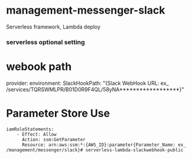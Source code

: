 # management-messenger-slack
Serverless framework, Lambda deploy 

### serverless optional setting
# webook path
provider:
    environment:
        SlackHookPath: "{Slack WebHook URL: ex_ /services/TQRSWMLPR/B01D0R9F4QL/58yNA******************}"

# Parameter Store Use
    iamRoleStatements:
        - Effect: Allow
          Action: ssm:GetParameter
          Resource: arn:aws:ssm:*:{AWS_ID}:parameter{Parameter_Name: ex_ /management/messenger/slack}# serverless-lambda-slackwebhook-public
